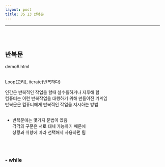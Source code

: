 ```yaml
---
layout: post
title: JS 13 반복문
---
```


---

<br><br>

## 반복문

demo9.html
<br><br>

Loop(고리), iterate(반복하다)<br>

인간은 반복적인 작업을 할때 실수를하거나 지루해 함<br>
컴퓨터는 이런 반복작업을 대행하기 위해 만들어진 기계임<br>
반복문은 컴퓨터에게 반복적인 작업을 지시하는 방법<br><br>

- 반복문에는 몇가지 문법이 있음<br>
  각각의 구문은 서로 대체 가능하기 때문에<br>
  상황과 취향에 따라 선택해서 사용하면 됨

<br><Br>

### - while

<br>

